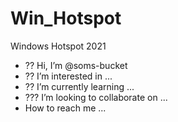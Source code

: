 # Win_Hotspot
Windows Hotspot 2021
- ?? Hi, I’m @soms-bucket
- ?? I’m interested in ...
- ?? I’m currently learning ...
- ??? I’m looking to collaborate on ...
-  How to reach me ...

<!---
soms-bucket/soms-bucket is a ? special ? repository because its `README.md` (this file) appears on your GitHub profile.
You can click the Preview link to take a look at your changes.
--->

